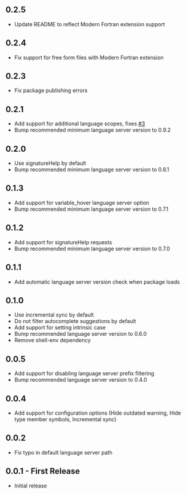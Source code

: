 ## 0.2.5
* Update README to reflect Modern Fortran extension support

## 0.2.4
* Fix support for free form files with Modern Fortran extension

## 0.2.3
* Fix package publishing errors

## 0.2.1
* Add support for additional language scopes, fixes [#3](https://github.com/hansec/vscode-fortran-ls/issues/3)
* Bump recommended minimum language server version to 0.9.2

## 0.2.0
* Use signatureHelp by default
* Bump recommended minimum language server version to 0.8.1

## 0.1.3
* Add support for variable_hover language server option
* Bump recommended minimum language server version to 0.7.1

## 0.1.2
* Add support for signatureHelp requests
* Bump recommended minimum language server version to 0.7.0

## 0.1.1
* Add automatic language server version check when package loads

## 0.1.0
* Use incremental sync by default
* Do not filter autocomplete suggestions by default
* Add support for setting intrinsic case
* Bump recommended language server version to 0.6.0
* Remove shell-env dependency

## 0.0.5
* Add support for disabling language server prefix filtering
* Bump recommended language server version to 0.4.0

## 0.0.4
* Add support for configuration options (Hide outdated warning, Hide type member symbols, Incremental sync)

## 0.0.2
* Fix typo in default language server path

## 0.0.1 - First Release
* Initial release
